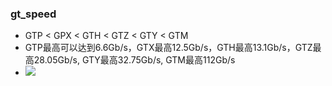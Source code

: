 
### gt_speed

- GTP < GPX < GTH < GTZ < GTY < GTM
- GTP最高可以达到6.6Gb/s，GTX最高12.5Gb/s，GTH最高13.1Gb/s，GTZ最高28.05Gb/s, GTY最高32.75Gb/s, GTM最高112Gb/s
- ![](https://pic2.zhimg.com/v2-7f94fc6211e3da9c73256d437d612bf1_r.jpg)




